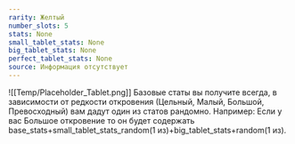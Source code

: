 ```yaml
---
rarity: Желтый
number_slots: 5
stats: None
small_tablet_stats: None
big_tablet_stats: None
perfect_tablet_stats: None
source: Информация отсутствует
---
```

![[Temp/Placeholder_Tablet.png]]
Базовые статы вы получите всегда, в зависимости от редкости откровения (Цельный, Малый, Большой, Превосходный) вам дадут один из статов рандомно. Например: Если у вас Большое откровение то он будет содержать base_stats+small_tablet_stats_random(1 из)+big_tablet_stats+random(1 из).
